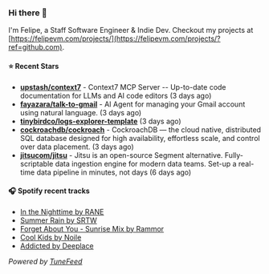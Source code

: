 ### Hi there 👋

I'm Felipe, a Staff Software Engineer & Indie Dev. Checkout my projects at [https://felipevm.com/projects/](https://felipevm.com/projects/?ref=github.com).

#### ⭐ Recent Stars
- **[upstash/context7](https://github.com/upstash/context7)** - Context7 MCP Server -- Up-to-date code documentation for LLMs and AI code editors (3 days ago)
- **[fayazara/talk-to-gmail](https://github.com/fayazara/talk-to-gmail)** - AI Agent for managing your Gmail account using natural language. (3 days ago)
- **[tinybirdco/logs-explorer-template](https://github.com/tinybirdco/logs-explorer-template)** (3 days ago)
- **[cockroachdb/cockroach](https://github.com/cockroachdb/cockroach)** - CockroachDB — the cloud native, distributed SQL database designed for high availability, effortless scale, and control over data placement. (3 days ago)
- **[jitsucom/jitsu](https://github.com/jitsucom/jitsu)** - Jitsu is an open-source Segment alternative. Fully-scriptable data ingestion engine for modern data teams. Set-up a real-time data pipeline in minutes, not days (6 days ago)

#### 🎧 Spotify recent tracks
- [In the Nighttime by RANE](https://open.spotify.com/track/2KLtagJpuQJqAYV4QgJLn7)
- [Summer Rain by SRTW](https://open.spotify.com/track/64geVsN2E4vci5Hi1bMbXY)
- [Forget About You - Sunrise Mix by Rammor](https://open.spotify.com/track/4bXxYCK0IR94J1Tdx9egjg)
- [Cool Kids by Noile](https://open.spotify.com/track/2Eib8OVZyz8fGMuYPTigUj)
- [Addicted by Deeplace](https://open.spotify.com/track/3fyj32OeQuE92plyQO9L2g)

_Powered by [TuneFeed](https://tunefeed.app?ref=github.com)_
